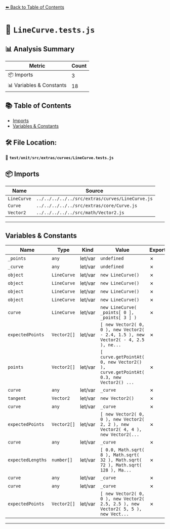 [⬅️ Back to Table of Contents](../../../../../index.md)

# 📄 `LineCurve.tests.js`

## 📊 Analysis Summary

| Metric | Count |
|--------|-------|
| 📦 Imports | 3 |
| 📊 Variables & Constants | 18 |

## 📚 Table of Contents

- [Imports](#imports)
- [Variables & Constants](#variables-constants)

## 🛠️ File Location:
📂 **`test/unit/src/extras/curves/LineCurve.tests.js`**

## 📦 Imports

| Name | Source |
|------|--------|
| `LineCurve` | `../../../../../src/extras/curves/LineCurve.js` |
| `Curve` | `../../../../../src/extras/core/Curve.js` |
| `Vector2` | `../../../../../src/math/Vector2.js` |


---

## Variables & Constants

| Name | Type | Kind | Value | Exported |
|------|------|------|-------|----------|
| `_points` | `any` | let/var | `undefined` | ✗ |
| `_curve` | `any` | let/var | `undefined` | ✗ |
| `object` | `LineCurve` | let/var | `new LineCurve()` | ✗ |
| `object` | `LineCurve` | let/var | `new LineCurve()` | ✗ |
| `object` | `LineCurve` | let/var | `new LineCurve()` | ✗ |
| `object` | `LineCurve` | let/var | `new LineCurve()` | ✗ |
| `curve` | `LineCurve` | let/var | `new LineCurve( _points[ 0 ], _points[ 3 ] )` | ✗ |
| `expectedPoints` | `Vector2[]` | let/var | `[ new Vector2( 0, 0 ), new Vector2( - 2.4, 1.5 ), new Vector2( - 4, 2.5 ), ne...` | ✗ |
| `points` | `Vector2[]` | let/var | `[ curve.getPointAt( 0, new Vector2() ), curve.getPointAt( 0.3, new Vector2() ...` | ✗ |
| `curve` | `any` | let/var | `_curve` | ✗ |
| `tangent` | `Vector2` | let/var | `new Vector2()` | ✗ |
| `curve` | `any` | let/var | `_curve` | ✗ |
| `expectedPoints` | `Vector2[]` | let/var | `[ new Vector2( 0, 0 ), new Vector2( 2, 2 ), new Vector2( 4, 4 ), new Vector2(...` | ✗ |
| `curve` | `any` | let/var | `_curve` | ✗ |
| `expectedLengths` | `number[]` | let/var | `[ 0.0, Math.sqrt( 8 ), Math.sqrt( 32 ), Math.sqrt( 72 ), Math.sqrt( 128 ), Ma...` | ✗ |
| `curve` | `any` | let/var | `_curve` | ✗ |
| `curve` | `any` | let/var | `_curve` | ✗ |
| `expectedPoints` | `Vector2[]` | let/var | `[ new Vector2( 0, 0 ), new Vector2( 2.5, 2.5 ), new Vector2( 5, 5 ), new Vect...` | ✗ |


---